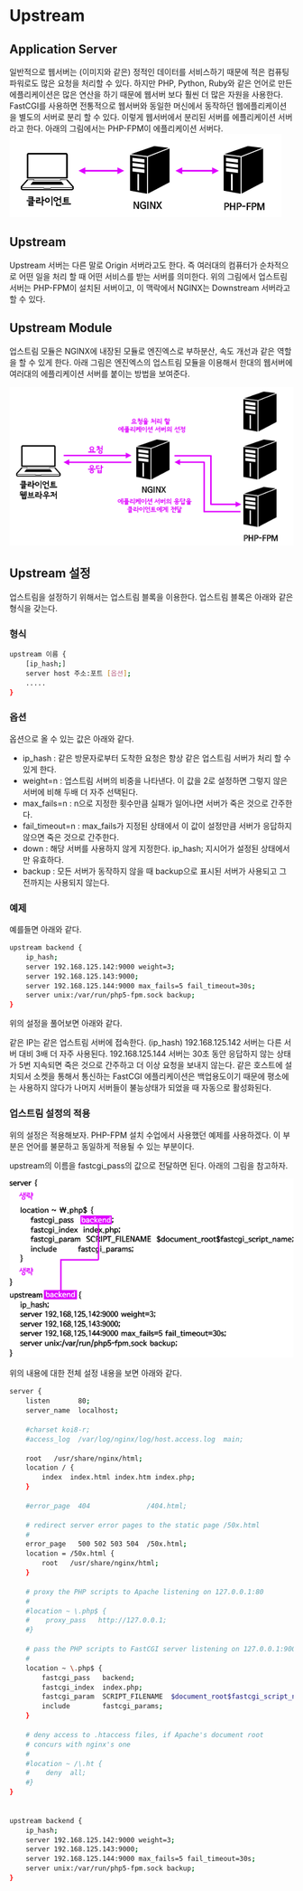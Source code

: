 # Upstream

## Application Server
일반적으로 웹서버는 (이미지와 같은) 정적인 데이터를 서비스하기 때문에 적은 컴퓨팅 파워로도 많은 요청을 처리할 수 있다. 
하지만 PHP, Python, Ruby와 같은 언어로 만든 에플리케이션은 많은 연산을 하기 때문에 웹서버 보다 훨씬 더 많은 자원을 사용한다. 
FastCGI를 사용하면 전통적으로 웹서버와 동일한 머신에서 동작하던 웹에플리케이션을 별도의 서버로 분리 할 수 있다. 
이렇게 웹서버에서 분리된 서버를 에플리케이션 서버라고 한다. 
아래의 그림에서는 PHP-FPM이 에플리케이션 서버다. 
![1389](images/1389.gif)

## Upstream
Upstream 서버는 다른 말로 Origin 서버라고도 한다. 
즉 여러대의 컴퓨터가 순차적으로 어떤 일을 처리 할 때 어떤 서비스를 받는 서버를 의미한다. 
위의 그림에서 업스트림 서버는 PHP-FPM이 설치된 서버이고, 이 맥락에서 NGINX는 Downstream 서버라고 할 수 있다.

## Upstream Module
업스트림 모듈은 NGINX에 내장된 모듈로 엔진엑스로 부하분산, 속도 개선과 같은 역할을 할 수 있게 한다. 
아래 그림은 엔진엑스의 업스트림 모듈을 이용해서 한대의 웹서버에 여러대의 에플리케이션 서버를 붙이는 방법을 보여준다. 

![1391](images/1391.gif)


## Upstream 설정
업스트림을 설정하기 위해서는 업스트림 블록을 이용한다. 업스트림 블록은 아래와 같은 형식을 갖는다.

### 형식

```bash
upstream 이름 {
    [ip_hash;]
    server host 주소:포트 [옵션];
    .....
}
```
### 옵션
옵션으로 올 수 있는 값은 아래와 같다.

- ip_hash : 같은 방문자로부터 도착한 요청은 항상 같은 업스트림 서버가 처리 할 수 있게 한다.
- weight=n : 업스트림 서버의 비중을 나타낸다. 이 값을 2로 설정하면 그렇지 않은 서버에 비해 두배 더 자주 선택된다.
- max_fails=n : n으로 지정한 횟수만큼 실패가 일어나면 서버가 죽은 것으로 간주한다.
- fail_timeout=n : max_fails가 지정된 상태에서 이 값이 설정만큼 서버가 응답하지 않으면 죽은 것으로 간주한다.
- down : 해당 서버를 사용하지 않게 지정한다. ip_hash; 지시어가 설정된 상태에서만 유효하다.
- backup : 모든 서버가 동작하지 않을 때 backup으로 표시된 서버가 사용되고 그 전까지는 사용되지 않는다.

### 예제
예를들면 아래와 같다.

```bash
upstream backend {
    ip_hash;
    server 192.168.125.142:9000 weight=3;
    server 192.168.125.143:9000;
    server 192.168.125.144:9000 max_fails=5 fail_timeout=30s;
    server unix:/var/run/php5-fpm.sock backup;
}
```
위의 설정을 풀어보면 아래와 같다.

같은 IP는 같은 업스트림 서버에 접속한다. (ip_hash) 192.168.125.142 서버는 다른 서버 대비 3배 더 자주 사용된다.
192.168.125.144 서버는 30초 동안 응답하지 않는 상태가 5번 지속되면 죽은 것으로 간주하고 더 이상 요청을 보내지 않는다. 
같은 호스트에 설치되서 소켓을 통해서 통신하는 FastCGI 에플리케이션은 백업용도이기 때문에 평소에는 사용하지 않다가 
나머지 서버들이 불능상태가 되었을 때 자동으로 활성화된다.

### 업스트림 설정의 적용
위의 설정은 적용해보자. PHP-FPM 설치 수업에서 사용했던 예제를 사용하겠다. 
이 부분은 언어를 불문하고 동일하게 적용될 수 있는 부분이다. 

upstream의 이름을 fastcgi_pass의 값으로 전달하면 된다. 아래의 그림을 참고하자.

![1396](images/1396.gif)

위의 내용에 대한 전체 설정 내용을 보면 아래와 같다.

```bash
server {
    listen       80;
    server_name  localhost;
  
    #charset koi8-r;
    #access_log  /var/log/nginx/log/host.access.log  main;
  
    root   /usr/share/nginx/html;
    location / {
        index  index.html index.htm index.php;
    }
  
    #error_page  404              /404.html;
  
    # redirect server error pages to the static page /50x.html
    #
    error_page   500 502 503 504  /50x.html;
    location = /50x.html {
        root   /usr/share/nginx/html;
    }
  
    # proxy the PHP scripts to Apache listening on 127.0.0.1:80
    #
    #location ~ \.php$ {
    #    proxy_pass   http://127.0.0.1;
    #}
  
    # pass the PHP scripts to FastCGI server listening on 127.0.0.1:9000
    #
    location ~ \.php$ {
        fastcgi_pass   backend;
        fastcgi_index  index.php;
        fastcgi_param  SCRIPT_FILENAME  $document_root$fastcgi_script_name;
        include        fastcgi_params;
    }
  
    # deny access to .htaccess files, if Apache's document root
    # concurs with nginx's one
    #
    #location ~ /\.ht {
    #    deny  all;
    #}
}
 
 
upstream backend {
    ip_hash;
    server 192.168.125.142:9000 weight=3;
    server 192.168.125.143:9000;
    server 192.168.125.144:9000 max_fails=5 fail_timeout=30s;
    server unix:/var/run/php5-fpm.sock backup;
}
```

